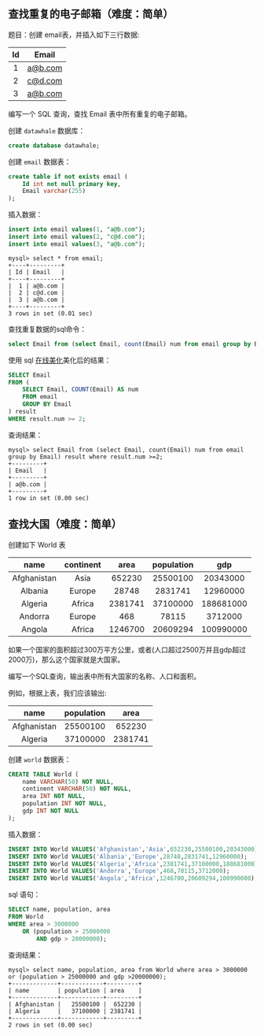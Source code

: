 ## 查找重复的电子邮箱（难度：简单）
  
题目：创建 email表，并插入如下三行数据:  
 
| Id | Email   |
|:---:|:---:
| 1  | a@b.com |
| 2  | c@d.com |
| 3  | a@b.com |
编写一个 SQL 查询，查找 Email 表中所有重复的电子邮箱。

创建 `datawhale` 数据库：

```sql
create database datawhale;
```

创建 `email` 数据表：
```sql
create table if not exists email (
    Id int not null primary key,
    Email varchar(255)
);
```

插入数据：

```sql
insert into email values(1, "a@b.com");
insert into email values(2, "c@d.com");
insert into email values(3, "a@b.com");
```

```
mysql> select * from email;
+----+---------+
| Id | Email   |
+----+---------+
|  1 | a@b.com |
|  2 | c@d.com |
|  3 | a@b.com |
+----+---------+
3 rows in set (0.01 sec)
```

查找重复数据的sql命令：

```sql
select Email from (select Email, count(Email) num from email group by Email) result where result.num >=2;
```

使用 sql [在线美化](https://tool.lu/sql/)美化后的结果：

```sql
SELECT Email
FROM (
	SELECT Email, COUNT(Email) AS num
	FROM email
	GROUP BY Email
) result
WHERE result.num >= 2;
```

查询结果：

```
mysql> select Email from (select Email, count(Email) num from email group by Email) result where result.num >=2;
+---------+
| Email   |
+---------+
| a@b.com |
+---------+
1 row in set (0.00 sec)
```


## 查找大国（难度：简单）

创建如下 World 表

| name | continent  | area | population | gdp|
|:---:|:---:|:---:|:---:|:---:
| Afghanistan | Asia | 652230 | 25500100 | 20343000 |
| Albania  | Europe | 28748  | 2831741 | 12960000 |
| Algeria | Africa | 2381741  | 37100000 | 188681000 |
| Andorra | Europe | 468 | 78115 | 3712000 |
| Angola | Africa | 1246700 | 20609294 | 100990000|

如果一个国家的面积超过300万平方公里，或者(人口超过2500万并且gdp超过2000万)，那么这个国家就是大国家。

编写一个SQL查询，输出表中所有大国家的名称、人口和面积。

例如，根据上表，我们应该输出:

| name         | population  | area         |
|:---:|:---:|:---:|
| Afghanistan  | 25500100    | 652230       |
| Algeria      | 37100000    | 2381741      |

创建 `world` 数据表：

```sql
CREATE TABLE World (
    name VARCHAR(50) NOT NULL,
    continent VARCHAR(50) NOT NULL,
    area INT NOT NULL,
    population INT NOT NULL,
    gdp INT NOT NULL
);
```

插入数据：

```sql
INSERT INTO World VALUES('Afghanistan','Asia',652230,25500100,20343000);
INSERT INTO World VALUES('Albania','Europe',28748,2831741,12960000);
INSERT INTO World VALUES('Algeria','Africa',2381741,37100000,188681000);
INSERT INTO World VALUES('Andorra','Europe',468,78115,3712000);
INSERT INTO World VALUES('Angola','Africa',1246700,20609294,100990000);
```

sql 语句：

```sql
SELECT name, population, area
FROM World
WHERE area > 3000000
	OR (population > 25000000
		AND gdp > 20000000);
```

查询结果：

```
mysql> select name, population, area from World where area > 3000000 or (population > 25000000 and gdp >20000000);
+-------------+------------+---------+
| name        | population | area    |
+-------------+------------+---------+
| Afghanistan |   25500100 |  652230 |
| Algeria     |   37100000 | 2381741 |
+-------------+------------+---------+
2 rows in set (0.00 sec)
```